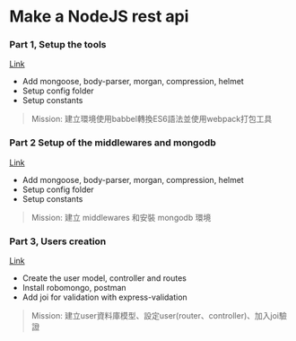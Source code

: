 # Make a NodeJS rest api

### Part 1, Setup the tools

[Link](https://github.com/andy6804tw/MongoDB_Rest_API_tutorial/tree/part1)

- Add mongoose, body-parser, morgan, compression, helmet
- Setup config folder
- Setup constants
>Mission: 建立環境使用babbel轉換ES6語法並使用webpack打包工具 

### Part 2 Setup of the middlewares and mongodb

[Link](https://github.com/andy6804tw/MongoDB_Rest_API_tutorial/tree/part2)

- Add mongoose, body-parser, morgan, compression, helmet
- Setup config folder
- Setup constants
>Mission: 建立 middlewares 和安裝 mongodb 環境

### Part 3, Users creation

[Link](https://github.com/andy6804tw/MongoDB_Rest_API_tutorial/tree/part3)

- Create the user model, controller and routes
- Install robomongo, postman
- Add joi for validation with express-validation
>Mission: 建立user資料庫模型、設定user(router、controller)、加入joi驗證

